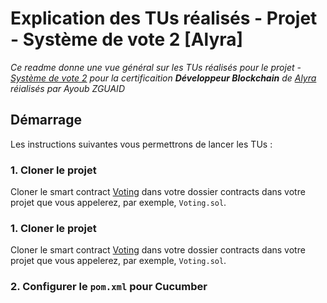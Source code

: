 # Explication des TUs réalisés - Projet - Système de vote 2 [Alyra]

*Ce readme donne une vue général sur les TUs réalisés pour le projet - [Système de vote 2](https://github.com/lecascyril/CodesRinkeby/blob/main/voting.sol) pour la certificaition **Développeur Blockchain** de [Alyra](https://alyra.fr/decouvrir-la-formation-developpeur-blockchain-alyra/) réialisés par Ayoub ZGUAID* 

## Démarrage <a id="demarrage"></a>
Les instructions suivantes vous permettrons de lancer les TUs : 

### 1. Cloner le projet <a id="clonerSmartContract"></a>

Cloner le smart contract [Voting](https://github.com/lecascyril/CodesRinkeby/blob/main/voting.sol) dans votre dossier contracts dans votre projet que vous appelerez, par exemple, `Voting.sol`.

### 1. Cloner le projet <a id="clonerSmartContract"></a>

Cloner le smart contract [Voting](https://github.com/lecascyril/CodesRinkeby/blob/main/voting.sol) dans votre dossier contracts dans votre projet que vous appelerez, par exemple, `Voting.sol`.

### 2. Configurer le `pom.xml` pour Cucumber <a id="configurerPom"></a>